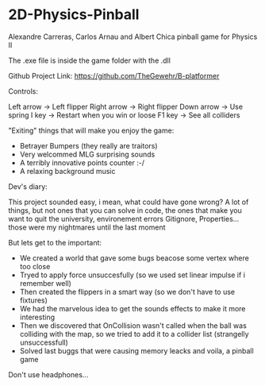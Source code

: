 # 2D-Physics-Pinball
 Alexandre Carreras, Carlos Arnau and Albert Chica pinball game for Physics II

 The .exe file is inside the game folder with the .dll

 Github Project Link:
 https://github.com/TheGewehr/B-platformer

 Controls:

 Left arrow -> Left flipper
 Right arrow -> Right flipper
 Down arrow -> Use spring
 I key -> Restart when you win or loose
 F1 key -> See all colliders

"Exiting" things that will make you enjoy the game:

- Betrayer Bumpers (they really are traitors)
- Very welcommed MLG surprising sounds
- A terribly innovative points counter :-/
- A relaxing background music

Dev's diary:

This project sounded easy, i mean, what could have gone wrong?
A lot of things, but not ones that you can solve in code, the ones that make you want to quit the university, environement errors
Gitignore, Properties... those were my nightmares until the last moment

But lets get to the important: 
- We created a world that gave some bugs beacose some vertex where too close
- Tryed to apply force unsuccesfully (so we used set linear impulse if i remember well)
- Then created the flippers in a smart way (so we don't have to use fixtures)
- We had the marvelous idea to get the sounds effects to make it more interesting
- Then we discovered that OnCollision wasn't called when the ball was colliding with the map, so we tried to add it to a collider list (strangelly unsuccessfull)
- Solved last buggs that were causing memory leacks and voila, a pinball game


 Don't use headphones...

